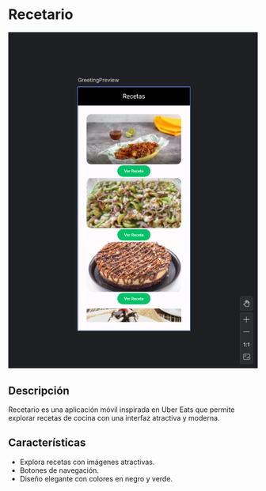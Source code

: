 # Recetario

![Vista previa](Images/SSApp1.png)

## Descripción

Recetario es una aplicación móvil inspirada en Uber Eats que permite explorar recetas de cocina con una interfaz atractiva y moderna.

## Características
-  Explora recetas con imágenes atractivas.
-  Botones de navegación.
-  Diseño elegante con colores en negro y verde.


